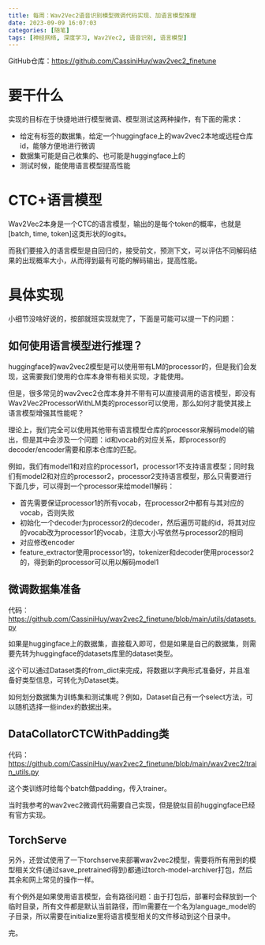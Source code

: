 ```yaml
---
title: 每周：Wav2Vec2语音识别模型微调代码实现、加语言模型推理
date: 2023-09-09 16:07:03
categories: [随笔]
tags: [神经网络, 深度学习, Wav2Vec2, 语音识别, 语言模型]
---
```


GitHub仓库：https://github.com/CassiniHuy/wav2vec2_finetune

<!--more-->

# 要干什么

实现的目标在于快捷地进行模型微调、模型测试这两种操作，有下面的需求：

- 给定有标签的数据集，给定一个huggingface上的wav2vec2本地或远程仓库id，能够方便地进行微调
- 数据集可能是自己收集的、也可能是huggingface上的
- 测试时候，能使用语言模型提高性能

# CTC+语言模型

Wav2Vec2本身是一个CTC的语言模型，输出的是每个token的概率，也就是[batch, time, token]这类形状的logits。

而我们要接入的语言模型是自回归的，接受前文，预测下文，可以评估不同解码结果的出现概率大小，从而得到最有可能的解码输出，提高性能。

# 具体实现

小细节没啥好说的，按部就班实现就完了，下面是可能可以提一下的问题：

## 如何使用语言模型进行推理？

huggingface的wav2vec2模型是可以使用带有LM的processor的，但是我们会发现，这需要我们使用的仓库本身带有相关实现，才能使用。

但是，很多常见的wav2vec2仓库本身并不带有可以直接调用的语言模型，即没有Wav2Vec2ProcessorWithLM类的processor可以使用，那么如何才能使其接上语言模型增强其性能呢？

理论上，我们完全可以使用其他带有语言模型仓库的processor来解码model的输出，但是其中会涉及一个问题：id和vocab的对应关系，即processor的decoder/encoder需要和原本仓库的匹配。

例如，我们有model1和对应的processor1，processor1不支持语言模型；同时我们有model2和对应的processor2，processor2支持语言模型，那么只需要进行下面几步，可以得到一个processor来给model1解码：

- 首先需要保证processor1的所有vocab，在processor2中都有与其对应的vocab，否则失败
- 初始化一个decoder为processor2的decoder，然后遍历可能的id，将其对应的vocab改为processor1的vocab，注意大小写依然与processor2的相同
- 对应修改encoder
- feature_extractor使用processor1的，tokenizer和decoder使用processor2的，得到新的processor可以用以解码model1

## 微调数据集准备

代码：https://github.com/CassiniHuy/wav2vec2_finetune/blob/main/utils/datasets.py

如果是huggingface上的数据集，直接载入即可，但是如果是自己的数据集，则需要先转为huggingface的datasets库里的dataset类型。

这个可以通过Dataset类的from_dict来完成，将数据以字典形式准备好，并且准备好类型信息，可转化为Dataset类。

如何划分数据集为训练集和测试集呢？例如，Dataset自己有一个select方法，可以随机选择一些index的数据出来。

## DataCollatorCTCWithPadding类

代码：https://github.com/CassiniHuy/wav2vec2_finetune/blob/main/wav2vec2/train_utils.py

这个类训练时给每个batch做padding，传入trainer。

当时我参考的wav2vec2微调代码需要自己实现，但是貌似目前huggingface已经有官方实现。

## TorchServe

另外，还尝试使用了一下torchserve来部署wav2vec2模型，需要将所有用到的模型相关文件(通过save_pretrained得到)都通过torch-model-archiver打包，然后其余和网上常见的操作一样。

有个例外是如果使用语言模型，会有路径问题：由于打包后，部署时会释放到一个临时目录，所有文件都是默认当前路径，而lm需要在一个名为language_model的子目录，所以需要在initialize里将语言模型相关的文件移动到这个目录中。


完。

